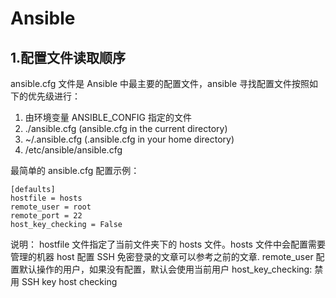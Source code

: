 # Ansible

## 1.配置文件读取顺序

ansible.cfg 文件是 Ansible 中最主要的配置文件，ansible 寻找配置文件按照如下的优先级进行：

1. 由环境变量 ANSIBLE_CONFIG 指定的文件
2. ./ansible.cfg (ansible.cfg in the current directory)
3. ~/.ansible.cfg (.ansible.cfg in your home directory)
4. /etc/ansible/ansible.cfg

最简单的 ansible.cfg 配置示例：
```
[defaults]
hostfile = hosts
remote_user = root
remote_port = 22
host_key_checking = False
```

说明：
hostfile 文件指定了当前文件夹下的 hosts 文件。hosts 文件中会配置需要管理的机器 host
配置 SSH 免密登录的文章可以参考之前的文章.
remote_user 配置默认操作的用户，如果没有配置，默认会使用当前用户
host_key_checking: 禁用 SSH key host checking
